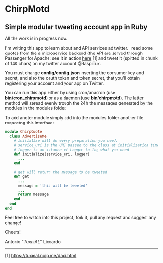 # ChirpMotd

## Simple modular tweeting account app in Ruby ##

All the work is in progress now.

I'm writing this app to learn about and API services ad twitter.
I read some quotes from the a microservice backend (the API are served through Passenger for Apache: see it in action [here](https://tuxmal.noip.me/dadi.html) [1] and tweet it (splitted in chunk of 140 chars) on my twitter account @RaspiTux.

You must change **config/config.json** inserting the consumer key and secret, and also the oauth token and token secret, that you'll obtain registering your account and your app on Twitter.

You can run this app either by using cron/anacron (use **bin/cron_chirpmotd**) or as a daemon (use **bin/chirpmotd**). The latter method will spread evenly trough the 24h the messages generated by the modules in the modules folder.

To add anoter module simply add into the modules folder another file respectng this interface:

```ruby
module ChirpQuote
  class AdvertiseMe
    # initialize will do every preparation you need:
    # service_uri is the URI passed to the class at initialization time
    # logger is an istance of Logger to log what you need
    def initialize(service_uri, logger)
      ...
    end

    # get will return the message to be tweeted
    def get
      ...
      message = 'this will be tweeted'
      ...
      return message
    end
  end
end
```

Feel free to watch into this project, fork it, pull any request and suggest any change!

Cheers!

Antonio "_TuxmAL_" Liccardo

---
[1] https://tuxmal.noip.me/dadi.html
